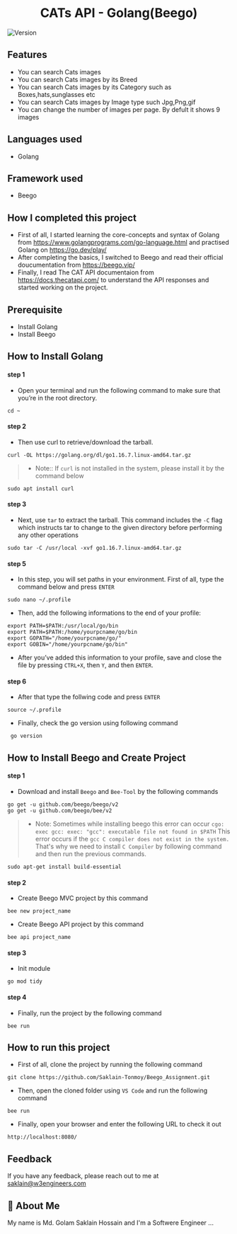 <h1 align="center">CATs API - Golang(Beego)</h1>
<p>
  <img alt="Version" src="https://img.shields.io/badge/version-1.0.0-blue.svg?cacheSeconds=2592000" />
</p>

## Features

- You can search Cats images
- You can search Cats images by its Breed
- You can search Cats images by its Category such as Boxes,hats,sunglasses etc
- You can search Cats images by Image type such Jpg,Png,gif
- You can change the number of images per page. By defult it shows 9 images

## Languages used
- Golang

## Framework used
- Beego

## How I completed this project

- First of all, I started learning the core-concepts and syntax of Golang from https://www.golangprograms.com/go-language.html and practised Golang on https://go.dev/play/
- After completing the basics, I switched to Beego and read their official doucumentation from https://beego.vip/
- Finally, I read The CAT API documentaion from https://docs.thecatapi.com/ to understand the API responses and started working on the project.

## Prerequisite

- Install Golang
- Install Beego

## How to Install Golang

#### step 1

- Open your terminal and run the following command to make sure that you’re in the root directory.

```
cd ~
```

#### step 2

- Then use curl to retrieve/download the tarball.

```
curl -OL https://golang.org/dl/go1.16.7.linux-amd64.tar.gz
```
> - Note:: If `curl` is not installed in the system, please install it by the command below

```
sudo apt install curl
```

#### step 3

- Next, use `tar` to extract the tarball. This command includes the `-C` flag which instructs tar to change to the given directory before performing any other operations

```
sudo tar -C /usr/local -xvf go1.16.7.linux-amd64.tar.gz
```

#### step 5

- In this step, you will set paths in your environment. First of all, type the command below and press `ENTER`

```
sudo nano ~/.profile
```

- Then, add the following informations to the end of your profile:

```
export PATH=$PATH:/usr/local/go/bin
export PATH=$PATH:/home/yourpcname/go/bin
export GOPATH="/home/yourpcname/go/"
export GOBIN="/home/yourpcname/go/bin"
```

- After you’ve added this information to your profile, save and close the file by pressing `CTRL+X`, then `Y`, and then `ENTER`.

#### step 6

- After that type the follwing code and press `ENTER`
```
source ~/.profile
```

- Finally, check the go version using following command

```
 go version
```

## How to Install Beego and Create Project

#### step 1

- Download and install `Beego` and `Bee-Tool` by the following commands

```
go get -u github.com/beego/beego/v2
go get -u github.com/beego/bee/v2
```
> - Note: Sometimes while installing beego this error can occur `cgo: exec gcc: exec: "gcc": executable file not found in $PATH` This error occurs if the `gcc C compiler does not exist in the system.` That's why we need to install `C Compiler` by following command and then run the previous commands.

```
sudo apt-get install build-essential
```

#### step 2

- Create Beego MVC project by this command

```
bee new project_name
```

- Create Beego API project by this command

```
bee api project_name
```

#### step 3

- Init module

```
go mod tidy
```

#### step 4
- Finally, run the project by the following command

```
bee run
```

## How to run this project

- First of all, clone the project by running the following command

```
git clone https://github.com/Saklain-Tonmoy/Beego_Assignment.git
```
- Then, open the cloned folder using `VS Code` and run the following command

```
bee run
```
- Finally, open your browser and enter the following URL to check it out

```
http://localhost:8080/
```

## Feedback

If you have any feedback, please reach out to me at saklain@w3engineers.com

## 🚀 About Me

My name is Md. Golam Saklain Hossain and I'm a Softwere Engineer ...
